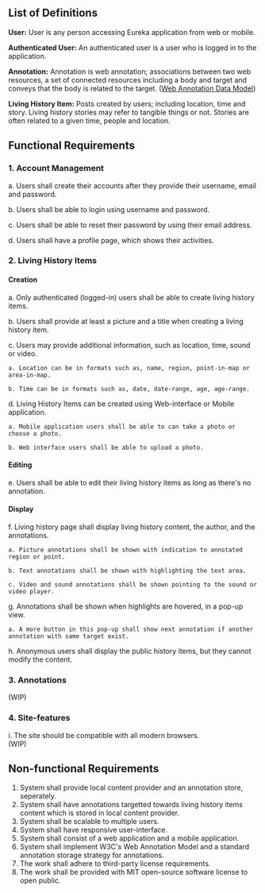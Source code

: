 ## List of Definitions
**User:** User is any person accessing Eureka application from web or mobile.

**Authenticated User:** An authenticated user is a user who is logged in to the application.

**Annotation:** Annotation is web annotation; associations between two web resources, a set of connected resources including a body and target and conveys that the body is related to the target. ([Web Annotation Data Model](https://www.w3.org/TR/annotation-model/))

**Living History Item:** Posts created by users; including location, time and story. Living history stories may refer to tangible things or not. Stories are often related to a given time, people and location.

## Functional Requirements
### 1. Account Management
a. Users shall create their accounts after they provide their username, email and password.

b. Users shall be able to login using username and password.

c. Users shall be able to reset their password by using their email address.

d. Users shall have a profile page, which shows their activities.

### 2. Living History Items
#### Creation
a. Only authenticated (logged-in) users shall be able to create living history items.

b. Users shall provide at least a picture and a title when creating a living history item.

c. Users may provide additional information, such as location, time, sound or video.

	a. Location can be in formats such as, name, region, point-in-map or area-in-map.

	b. Time can be in formats such as, date, date-range, age, age-range.

d. Living History Items can be created using Web-interface or Mobile application.

	a. Mobile application users shall be able to can take a photo or choose a photo.

	b. Web interface users shall be able to upload a photo.
                                         
#### Editing
e. Users shall be able to edit their living history items as long as there's no annotation.

#### Display
f. Living history page shall display living history content, the author, and the annotations.

	a. Picture annotations shall be shown with indication to annotated region or point.

	b. Text annotations shall be shown with highlighting the text area.

	c. Video and sound annotations shall be shown pointing to the sound or video player.

g. Annotations shall be shown when highlights are hovered, in a pop-up view.

	a. A more button in this pop-up shall show next annotation if another annotation with same target exist.
h. Anonymous users shall display the public history items, but they cannot modify the content. 
### 3. Annotations
(WIP)

### 4. Site-features
i. The site should be compatible with all modern browsers.            
(WIP)

## Non-functional Requirements

1. System shall provide local content provider and an annotation store, seperately.
2. System shall have annotations targetted towards living history items content which 
is stored in local content provider.
3. System shall be scalable to multiple users.
4. System shall have responsive user-interface.
5. System shall consist of a web application and a mobile application.
6. System shall implement W3C's Web Annotation Model and a standard annotation storage strategy
for annotations.
7. The work shall adhere to third-party license requirements.
8. The work shall be provided with MIT open-source software license to open public.                          
             
